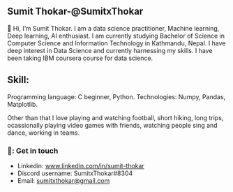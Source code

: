 ## Sumit Thokar-@SumitxThokar
👋 Hi, I’m Sumit Thokar. I am a data science practitioner, Machine learning, Deep learning, AI enthusiast. I am currently studying Bachelor of Science in Computer Science and Information Technology in Kathmandu, Nepal. 
I have deep interest in Data Science and currently harnessing my skills. I have been taking IBM coursera course for data science.
## Skill:
Programming language: C beginner, Python.
Technologies: Numpy, Pandas, Matplotlib.

Other than that I love playing and watching football, short hiking, long trips, ocassionally playing video games with friends, watching people sing and dance, working in teams.

### 💬: Get in touch
- Linkedin: www.linkedin.com/in/sumit-thokar
- Discord username: SumitxThokar#8304
- Email: sumitxthokar@gmail.com
